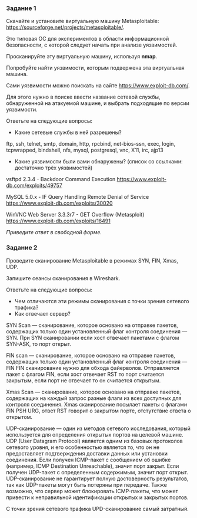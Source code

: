 ### Задание 1

Скачайте и установите виртуальную машину Metasploitable: https://sourceforge.net/projects/metasploitable/.

Это типовая ОС для экспериментов в области информационной безопасности, с которой следует начать при анализе уязвимостей.

Просканируйте эту виртуальную машину, используя **nmap**.

Попробуйте найти уязвимости, которым подвержена эта виртуальная машина.

Сами уязвимости можно поискать на сайте https://www.exploit-db.com/.

Для этого нужно в поиске ввести название сетевой службы, обнаруженной на атакуемой машине, и выбрать подходящие по версии уязвимости.

Ответьте на следующие вопросы:

- Какие сетевые службы в ней разрешены?

ftp, ssh, telnet, smtp, domain, http, rpcbind, net-bios-ssn, exec, login, tcpwrapped, bindshell, nfs, mysql, postgresql, vnc, X11, irc, ajp13

- Какие уязвимости были вами обнаружены? (список со ссылками: достаточно трёх уязвимостей)

vsftpd 2.3.4 - Backdoor Command Execution
https://www.exploit-db.com/exploits/49757

MySQL 5.0.x - IF Query Handling Remote Denial of Service
https://www.exploit-db.com/exploits/30020

WinVNC Web Server 3.3.3r7 - GET Overflow (Metasploit)
https://www.exploit-db.com/exploits/16491
  
*Приведите ответ в свободной форме.*  

### Задание 2

Проведите сканирование Metasploitable в режимах SYN, FIN, Xmas, UDP.

Запишите сеансы сканирования в Wireshark.

Ответьте на следующие вопросы:

- Чем отличаются эти режимы сканирования с точки зрения сетевого трафика?
- Как отвечает сервер?

SYN Scan — сканирование, которое основано на отправке пакетов, содержащих только один установленный флаг контроля соединения — SYN.
При SYN сканировании если хост отвечает пакетами с флагом SYN-ASK, то порт открыт.

FIN scan — сканирование, которое основано на отправке пакетов, содержащих только один установленный флаг контроля соединения — FIN
FIN сканирование нужно для обхода файерволов. Отправляется пакет с флагом FIN, если хост отвечает RST то порт считается закрытым, если порт не отвечает то он считается открытым.

Xmas Scan — сканирование, которое основано на отправке пакетов, содержащих на каждый запрос разные флаги из всех доступных для контроля соединения.
Xmas сканирование посылает пакеты с флагами FIN PSH URG, ответ RST говорит о закрытом порте, отстутствие ответа о открытом.

UDP-сканирование — один из методов сетевого исследования, который используется для определения открытых портов на целевой машине. UDP (User Datagram Protocol) является одним из базовых протоколов сетевого уровня, и его особенностью является то, что он не предоставляет подтверждения доставки данных или установки соединения.  Если получен ICMP-пакет с сообщением об ошибке (например, ICMP Destination Unreachable), значит порт закрыт. Если получен UDP-пакет с определенным содержимым, значит порт открыт. UDP-сканирование не гарантирует полную достоверность результатов, так как UDP-пакеты могут быть потеряны при передаче. Также возможно, что сервер может блокировать ICMP-пакеты, что может привести к неправильной идентификации открытых и закрытых портов.

С точки зрения сетевого трафика UPD-сканирование самый затратный.
